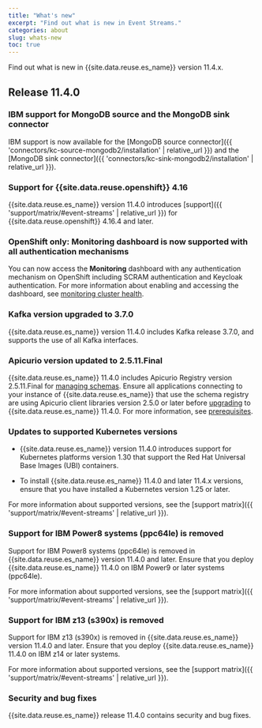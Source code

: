 ```yaml
---
title: "What's new"
excerpt: "Find out what is new in Event Streams."
categories: about
slug: whats-new
toc: true
---
```


Find out what is new in {{site.data.reuse.es_name}} version 11.4.x.


## Release 11.4.0

### IBM support for MongoDB source and the MongoDB sink connector

IBM support is now available for the [MongoDB source connector]({{ 'connectors/kc-source-mongodb2/installation' | relative_url }}) and the [MongoDB sink connector]({{ 'connectors/kc-sink-mongodb2/installation' | relative_url }}).

### Support for {{site.data.reuse.openshift}} 4.16

{{site.data.reuse.es_name}} version 11.4.0 introduces [support]({{ 'support/matrix/#event-streams' | relative_url }}) for {{site.data.reuse.openshift}} 4.16.4 and later.

### OpenShift only: Monitoring dashboard is now supported with all authentication mechanisms

You can now access the **Monitoring** dashboard with any authentication mechanism on OpenShift including SCRAM authentication and Keycloak authentication. For more information about enabling and accessing the dashboard, see [monitoring cluster health](../../administering/cluster-health#viewing-the-preconfigured-dashboard).

### Kafka version upgraded to 3.7.0

{{site.data.reuse.es_name}} version 11.4.0 includes Kafka release 3.7.0, and supports the use of all Kafka interfaces.

### Apicurio version updated to 2.5.11.Final

{{site.data.reuse.es_name}} 11.4.0 includes Apicurio Registry version 2.5.11.Final for [managing schemas](../../schemas/overview/#schema-registry). Ensure all applications connecting to your instance of {{site.data.reuse.es_name}} that use the schema registry are using Apicurio client libraries version 2.5.0 or later before [upgrading](../../installing/upgrading/#prerequisites) to {{site.data.reuse.es_name}} 11.4.0. For more information, see [prerequisites](../../installing/prerequisites#schema-requirements).

### Updates to supported Kubernetes versions

- {{site.data.reuse.es_name}} version 11.4.0 introduces support for Kubernetes platforms version 1.30 that support the Red Hat Universal Base Images (UBI) containers.

- To install {{site.data.reuse.es_name}} 11.4.0 and later 11.4.x versions, ensure that you have installed a Kubernetes version 1.25 or later. 

For more information about supported versions, see the [support matrix]({{ 'support/matrix/#event-streams' | relative_url }}).

### Support for IBM Power8 systems (ppc64le) is removed

Support for IBM Power8 systems (ppc64le) is removed in {{site.data.reuse.es_name}} version 11.4.0 and later. Ensure that you deploy {{site.data.reuse.es_name}} 11.4.0 on IBM Power9 or later systems (ppc64le).

For more information about supported versions, see the [support matrix]({{ 'support/matrix/#event-streams' | relative_url }}).

### Support for IBM z13 (s390x) is removed

Support for IBM z13 (s390x) is removed in {{site.data.reuse.es_name}} version 11.4.0 and later. Ensure that you deploy {{site.data.reuse.es_name}} 11.4.0 on IBM z14 or later systems.

For more information about supported versions, see the [support matrix]({{ 'support/matrix/#event-streams' | relative_url }}).

### Security and bug fixes

{{site.data.reuse.es_name}} release 11.4.0 contains security and bug fixes.

